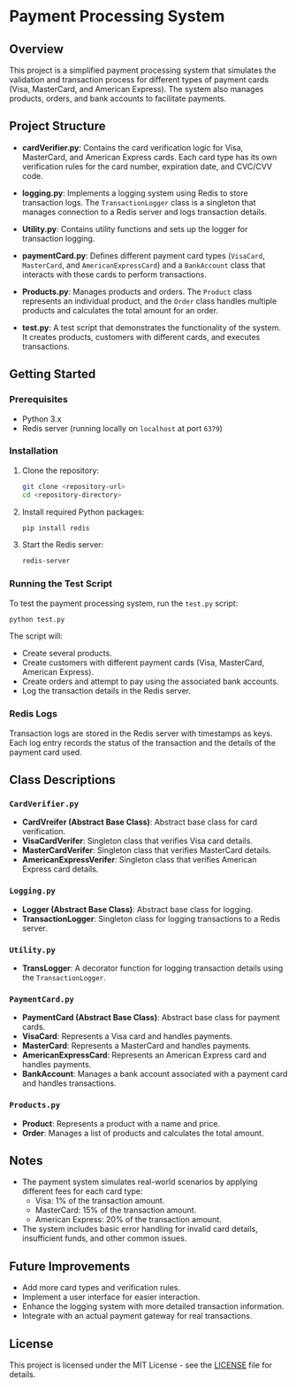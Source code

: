 # Payment Processing System

## Overview

This project is a simplified payment processing system that simulates the validation and transaction process for different types of payment cards (Visa, MasterCard, and American Express). The system also manages products, orders, and bank accounts to facilitate payments.

## Project Structure

- **cardVerifier.py**: Contains the card verification logic for Visa, MasterCard, and American Express cards. Each card type has its own verification rules for the card number, expiration date, and CVC/CVV code.
  
- **logging.py**: Implements a logging system using Redis to store transaction logs. The `TransactionLogger` class is a singleton that manages connection to a Redis server and logs transaction details.

- **Utility.py**: Contains utility functions and sets up the logger for transaction logging.

- **paymentCard.py**: Defines different payment card types (`VisaCard`, `MasterCard`, and `AmericanExpressCard`) and a `BankAccount` class that interacts with these cards to perform transactions.

- **Products.py**: Manages products and orders. The `Product` class represents an individual product, and the `Order` class handles multiple products and calculates the total amount for an order.

- **test.py**: A test script that demonstrates the functionality of the system. It creates products, customers with different cards, and executes transactions.

## Getting Started

### Prerequisites

- Python 3.x
- Redis server (running locally on `localhost` at port `6379`)

### Installation

1. Clone the repository:
   ```bash
   git clone <repository-url>
   cd <repository-directory>
   ```

2. Install required Python packages:
   ```bash
   pip install redis
   ```

3. Start the Redis server:
   ```bash
   redis-server
   ```

### Running the Test Script

To test the payment processing system, run the `test.py` script:

```bash
python test.py
```

The script will:
- Create several products.
- Create customers with different payment cards (Visa, MasterCard, American Express).
- Create orders and attempt to pay using the associated bank accounts.
- Log the transaction details in the Redis server.

### Redis Logs

Transaction logs are stored in the Redis server with timestamps as keys. Each log entry records the status of the transaction and the details of the payment card used.

## Class Descriptions

### `CardVerifier.py`

- **CardVreifer (Abstract Base Class)**: Abstract base class for card verification.
- **VisaCardVerifer**: Singleton class that verifies Visa card details.
- **MasterCardVerifer**: Singleton class that verifies MasterCard details.
- **AmericanExpressVerifer**: Singleton class that verifies American Express card details.

### `Logging.py`

- **Logger (Abstract Base Class)**: Abstract base class for logging.
- **TransactionLogger**: Singleton class for logging transactions to a Redis server.

### `Utility.py`

- **TransLogger**: A decorator function for logging transaction details using the `TransactionLogger`.

### `PaymentCard.py`

- **PaymentCard (Abstract Base Class)**: Abstract base class for payment cards.
- **VisaCard**: Represents a Visa card and handles payments.
- **MasterCard**: Represents a MasterCard and handles payments.
- **AmericanExpressCard**: Represents an American Express card and handles payments.
- **BankAccount**: Manages a bank account associated with a payment card and handles transactions.

### `Products.py`

- **Product**: Represents a product with a name and price.
- **Order**: Manages a list of products and calculates the total amount.

## Notes

- The payment system simulates real-world scenarios by applying different fees for each card type:
  - Visa: 1% of the transaction amount.
  - MasterCard: 15% of the transaction amount.
  - American Express: 20% of the transaction amount.
- The system includes basic error handling for invalid card details, insufficient funds, and other common issues.

## Future Improvements

- Add more card types and verification rules.
- Implement a user interface for easier interaction.
- Enhance the logging system with more detailed transaction information.
- Integrate with an actual payment gateway for real transactions.

## License

This project is licensed under the MIT License - see the [LICENSE](LICENSE) file for details.
